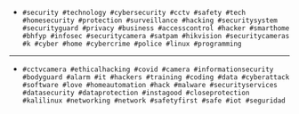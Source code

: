 - `#security #technology #cybersecurity #cctv #safety #tech #homesecurity #protection #surveillance #hacking #securitysystem #securityguard #privacy #business #accesscontrol #hacker #smarthome #bhfyp #infosec #securitycamera #satpam #hikvision #securitycameras #k #cyber #home #cybercrime #police #linux #programming`
---
- `#cctvcamera #ethicalhacking #covid #camera #informationsecurity #bodyguard #alarm #it #hackers #training #coding #data #cyberattack #software #love #homeautomation #hack #malware #securityservices #datasecurity #dataprotection #instagood #closeprotection #kalilinux #networking #network #safetyfirst #safe #iot #seguridad`
